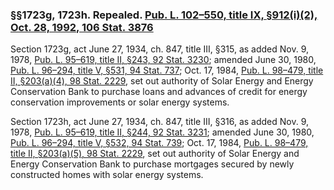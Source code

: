 ### §§1723g, 1723h. Repealed. [Pub. L. 102–550, title IX, §912(i)(2), Oct. 28, 1992, 106 Stat. 3876](/statviewer.htm?volume=106&page=3876) ###

Section 1723g, act June 27, 1934, ch. 847, title III, §315, as added Nov. 9, 1978, [Pub. L. 95–619, title II, §243, 92 Stat. 3230](/statviewer.htm?volume=92&page=3230); amended June 30, 1980, [Pub. L. 96–294, title V, §531, 94 Stat. 737](/statviewer.htm?volume=94&page=737); Oct. 17, 1984, [Pub. L. 98–479, title II, §203(a)(4), 98 Stat. 2229](/statviewer.htm?volume=98&page=2229), set out authority of Solar Energy and Energy Conservation Bank to purchase loans and advances of credit for energy conservation improvements or solar energy systems.

Section 1723h, act June 27, 1934, ch. 847, title III, §316, as added Nov. 9, 1978, [Pub. L. 95–619, title II, §244, 92 Stat. 3231](/statviewer.htm?volume=92&page=3231); amended June 30, 1980, [Pub. L. 96–294, title V, §532, 94 Stat. 739](/statviewer.htm?volume=94&page=739); Oct. 17, 1984, [Pub. L. 98–479, title II, §203(a)(5), 98 Stat. 2229](/statviewer.htm?volume=98&page=2229), set out authority of Solar Energy and Energy Conservation Bank to purchase mortgages secured by newly constructed homes with solar energy systems.